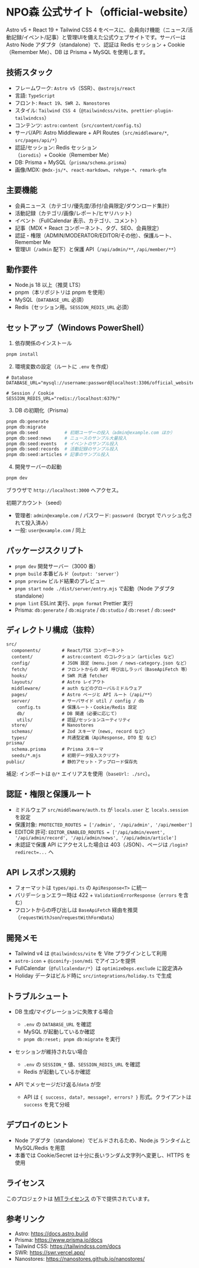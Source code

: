 # NPO森 公式サイト（official-website）

Astro v5 + React 19 + Tailwind CSS 4 をベースに、会員向け機能（ニュース/活動記録/イベント/記事）と管理UIを備えた公式ウェブサイトです。サーバーは Astro Node アダプタ（standalone）で、認証は Redis セッション + Cookie（Remember Me）、DB は Prisma + MySQL を使用します。

## 技術スタック

- フレームワーク: `Astro v5`（SSR）、`@astrojs/react`
- 言語: `TypeScript`
- フロント: `React 19`、`SWR 2`、`Nanostores`
- スタイル: `Tailwind CSS 4`（`@tailwindcss/vite`、`prettier-plugin-tailwindcss`）
- コンテンツ: `astro:content`（`src/content/config.ts`）
- サーバ/API: Astro Middleware + API Routes（`src/middleware/*`, `src/pages/api/*`）
- 認証/セッション: Redis セッション（`ioredis`）+ Cookie（Remember Me）
- DB: Prisma + MySQL（`prisma/schema.prisma`）
- 画像/MDX: `@mdx-js/*`、`react-markdown`、`rehype-*`、`remark-gfm`

## 主要機能

- 会員ニュース（カテゴリ/優先度/添付/会員限定/ダウンロード集計）
- 活動記録（カテゴリ/画像/レポート/ヒヤリハット）
- イベント（FullCalendar 表示、カテゴリ、コメント）
- 記事（MDX + React コンポーネント、タグ、SEO、会員限定）
- 認証・権限（ADMIN/MODERATOR/EDITOR/その他）、保護ルート、Remember Me
- 管理UI（`/admin` 配下）と保護 API（`/api/admin/**`, `/api/member/**`）

## 動作要件

- Node.js 18 以上（推奨 LTS）
- pnpm（本リポジトリは pnpm を使用）
- MySQL（`DATABASE_URL` 必須）
- Redis（セッション用。`SESSION_REDIS_URL` 必須）

## セットアップ（Windows PowerShell）

1) 依存関係のインストール

```powershell
pnpm install
```

2) 環境変数の設定（ルートに `.env` を作成）

```dotenv
# Database
DATABASE_URL="mysql://username:password@localhost:3306/official_website"

# Session / Cookie
SESSION_REDIS_URL="redis://localhost:6379/"
```

3) DB の初期化（Prisma）

```powershell
pnpm db:generate
pnpm db:migrate
pnpm db:seed          # 初期ユーザーの投入（admin@example.com ほか）
pnpm db:seed:news     # ニュースのサンプル大量投入
pnpm db:seed:events   # イベントのサンプル投入
pnpm db:seed:records  # 活動記録のサンプル投入
pnpm db:seed:articles # 記事のサンプル投入
```

4) 開発サーバーの起動

```powershell
pnpm dev
```

ブラウザで `http://localhost:3000` へアクセス。

初期アカウント（seed）
- 管理者: `admin@example.com` / パスワード: `password`（bcrypt でハッシュ化されて投入済み）
- 一般: `user@example.com` / 同上

## パッケージスクリプト

- `pnpm dev` 開発サーバー（3000 番）
- `pnpm build` 本番ビルド（`output: 'server'`）
- `pnpm preview` ビルド結果のプレビュー
- `pnpm start` `node ./dist/server/entry.mjs` で起動（Node アダプタ standalone）
- `pnpm lint` ESLint 実行、`pnpm format` Prettier 実行
- Prisma: `db:generate` / `db:migrate` / `db:studio` / `db:reset` / `db:seed*`

## ディレクトリ構成（抜粋）

```
src/
  components/        # React/TSX コンポーネント
  content/           # astro:content のコレクション（articles など）
  config/            # JSON 設定（menu.json / news-category.json など）
  fetch/             # フロントからの API 呼び出しラッパ（BaseApiFetch 等）
  hooks/             # SWR 共通 fetcher
  layouts/           # Astro レイアウト
  middleware/        # auth などのグローバルミドルウェア
  pages/             # Astro ページと API ルート（/api/**）
  server/            # サーバサイド util / config / db
    config.ts        # 保護ルート・Cookie/Redis 設定
    db/              # DB 関連（必要に応じて）
    utils/           # 認証/セッションユーティリティ
  store/             # Nanostores
  schemas/           # Zod スキーマ（news, record など）
  types/             # 共通型定義（ApiResponse, DTO 型 など）
prisma/
  schema.prisma      # Prisma スキーマ
  seeds/*.mjs        # 初期データ投入スクリプト
public/              # 静的アセット・アップロード保存先
```

補足: インポートは `@/*` エイリアスを使用（`baseUrl: ./src`）。

## 認証・権限と保護ルート

- ミドルウェア `src/middleware/auth.ts` が `locals.user` と `locals.session` を設定
- 保護対象: `PROTECTED_ROUTES = ['/admin', '/api/admin', '/api/member']`
- EDITOR 許可: `EDITOR_ENABLED_ROUTES = ['/api/admin/event', '/api/admin/record', '/api/admin/news', '/api/admin/article']`
- 未認証で保護 API にアクセスした場合は 403（JSON）、ページは `/login?redirect=...` へ

## API レスポンス規約

- フォーマットは `types/api.ts` の `ApiResponse<T>` に統一
- バリデーションエラー時は 422 + `ValidationErrorResponse`（`errors` を含む）
- フロントからの呼び出しは `BaseApiFetch` 経由を推奨（`requestWithJson`/`requestWithFormData`）

## 開発メモ

- Tailwind v4 は `@tailwindcss/vite` を Vite プラグインとして利用
- `astro-icon` + `@iconify-json/mdi` でアイコンを提供
- FullCalendar（`@fullcalendar/*`）は `optimizeDeps.exclude` に設定済み
- Holiday データはビルド時に `src/integrations/holiday.ts` で生成

## トラブルシュート

- DB 生成/マイグレーションに失敗する場合
  - `.env` の `DATABASE_URL` を確認
  - MySQL が起動しているか確認
  - `pnpm db:reset; pnpm db:migrate` を実行

- セッションが維持されない場合
  - `.env` の `SESSION_*` 値、`SESSION_REDIS_URL` を確認
  - Redis が起動しているか確認

- API でメッセージだけ返る/`data` が空
  - API は `{ success, data?, message?, errors? }` 形式。クライアントは `success` を見て分岐

## デプロイのヒント

- Node アダプタ（standalone）でビルドされるため、Node.js ランタイムと MySQL/Redis を用意
- 本番では Cookie/Secret は十分に長いランダム文字列へ変更し、HTTPS を使用

## ライセンス

このプロジェクトは [MITライセンス](./LICENSE) の下で提供されています。

## 参考リンク

- Astro: https://docs.astro.build
- Prisma: https://www.prisma.io/docs
- Tailwind CSS: https://tailwindcss.com/docs
- SWR: https://swr.vercel.app/
- Nanostores: https://nanostores.github.io/nanostores/